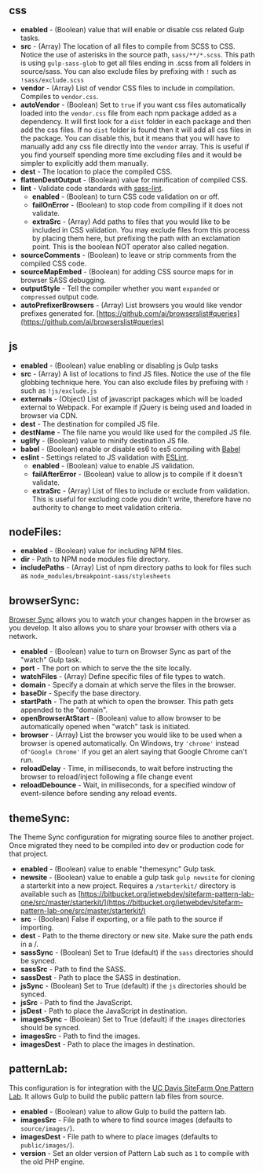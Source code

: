 ## css

* __enabled__ - (Boolean) value that will enable or disable css related Gulp tasks.
* __src__ - (Array) The location of all files to compile from SCSS to CSS. Notice the use of asterisks in the source path, `sass/**/*.scss`. This path is using `gulp-sass-glob` to get all files ending in .scss from all folders in source/sass. You can also exclude files by prefixing with `!` such as `!sass/exclude.scss`
* __vendor__ - (Array) List of vendor CSS files to include in compilation. Compiles to `vendor.css`.
* __autoVendor__ - (Boolean) Set to `true` if you want css files automatically loaded into the `vendor.css` file from each npm package added as a dependency. It will first look for a `dist` folder in each package and then add the css files. If no `dist` folder is found then it will add all css files in the package. You can disable this, but it means that you will have to manually add any css file directly into the `vendor` array. This is useful if you find yourself spending more time excluding files and it would be simpler to explicitly add them manually.
* __dest__ - The location to place the compiled CSS.
* __flattenDestOutput__ - (Boolean) value for minification of compiled CSS.
* __lint__ - Validate code standards with [sass-lint](https://github.com/sasstools/sass-lint).
   * __enabled__ - (Boolean) to turn CSS code validation on or off.
   * __failOnError__ - (Boolean) to stop code from compiling if it does not validate.
   * __extraSrc__ - (Array) Add paths to files that you would like to be included in CSS validation. You may exclude files from this process by placing them here, but prefixing the path with an exclamation point. This is the boolean NOT operator also called negation.
* __sourceComments__ - (Boolean) to leave or strip comments from the compiled CSS code.
* __sourceMapEmbed__ - (Boolean) for adding CSS source maps for in browser SASS debugging.
* __outputStyle__ - Tell the compiler whether you want `expanded` or `compressed` output code.
* __autoPrefixerBrowsers__ - (Array) List browsers you would like vendor prefixes generated for. [https://github.com/ai/browserslist#queries](https://github.com/ai/browserslist#queries)


## js

* __enabled__ - (Boolean) value enabling or disabling js Gulp tasks
* __src__ - (Array) A list of locations to find JS files. Notice the use of the file globbing technique here. You can also exclude files by prefixing with `!` such as `!js/exclude.js`
* __externals__ - (Object) List of javascript packages which will be loaded external to Webpack. For example if jQuery is being used and loaded in browser via CDN.
* __dest__ - The destination for compiled JS file.
* __destName__ - The file name you would like used for the compiled JS file.
* __uglify__ - (Boolean) value to minify destination JS file.
* __babel__ - (Boolean) enable or disable es6 to es5 compiling with [Babel](https://babeljs.io/)
* __eslint__ - Settings related to JS validation with [ESLint](https://eslint.org/).
    * __enabled__ - (Boolean) value to enable JS validation.
    * __failAfterError__ - (Boolean) value to allow js to compile if it doesn't validate.
    * __extraSrc__ - (Array) List of files to include or exclude from validation. This is useful for excluding code you didn't write, therefore have no authority to change to meet validation criteria.


## nodeFiles:

* __enabled__ - (Boolean) value for including NPM files.
* __dir__ - Path to NPM node modules file directory.
* __includePaths__ - (Array) List of npm directory paths to look for files such as `node_modules/breakpoint-sass/stylesheets`


## browserSync:

[Browser Sync](https://browsersync.io/) allows you to watch your changes happen in the browser as you develop. It also allows you to share your browser with others via a network.

* __enabled__ - (Boolean) value to turn on Browser Sync as part of the "watch" Gulp task.
* __port__ - The port on which to serve the the site locally.
* __watchFiles__ - (Array) Define specific files of file types to watch.
* __domain__ - Specify a domain at which serve the files in the browser.
* __baseDir__ - Specify the base directory.
* __startPath__ - The path at which to open the browser. This path gets appended to the "domain".
* __openBrowserAtStart__ - (Boolean) value to allow browser to be automatically opened when "watch" task is initiated.
* __browser__ - (Array) List the browser you would like to be used when a browser is opened automatically. On Windows, try `'chrome'` instead of`'Google Chrome'` if you get an alert saying that Google Chrome can't run.
* __reloadDelay__ - Time, in milliseconds, to wait before instructing the browser to reload/inject following a file change event
* __reloadDebounce__ - Wait, in milliseconds, for a specified window of event-silence before sending any reload events.


## themeSync:

The Theme Sync configuration for migrating source files to another project. Once migrated they need to be compiled into dev or production code for that project.

* __enabled__ - (Boolean) value to enable "themesync" Gulp task.
* __newsite__ - (Boolean) value to enable a gulp task `gulp newsite` for cloning a starterkit into a new project. Requires a `/starterkit/` directory is available such as [https://bitbucket.org/ietwebdev/sitefarm-pattern-lab-one/src/master/starterkit/](https://bitbucket.org/ietwebdev/sitefarm-pattern-lab-one/src/master/starterkit/)
* __src__ - (Boolean) False if exporting, or a file path to the source if importing.
* __dest__ - Path to the theme directory or new site. Make sure the path ends in a /.
* __sassSync__ - (Boolean) Set to True (default) if the `sass` directories should be synced.
* __sassSrc__ - Path to find the SASS.
* __sassDest__ - Path to place the SASS in destination.
* __jsSync__ - (Boolean) Set to True (default) if the `js` directories should be synced.
* __jsSrc__ - Path to find the JavaScript.
* __jsDest__ - Path to place the JavaScript in destination.
* __imagesSync__ - (Boolean) Set to True (default) if the `images` directories should be synced.
* __imagesSrc__ - Path to find the images.
* __imagesDest__ - Path to place the images in destination.


## patternLab:

This configuration is for integration with the [UC Davis SiteFarm One Pattern Lab](https://bitbucket.org/ietwebdev/sitefarm-pattern-lab-one). It allows Gulp to build the public pattern lab files from source.

* __enabled__ - (Boolean) value to allow Gulp to build the pattern lab.
* __imagesSrc__ - File path to where to find source images (defaults to `source/images/`).
* __imagesDest__ - File path to where to place images (defaults to `public/images/`).
* __version__ - Set an older version of Pattern Lab such as `1` to compile with the old PHP engine.
